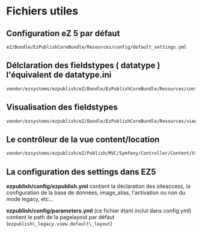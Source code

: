 Fichiers utiles
===============

Configuration eZ 5 par défaut
-----------------------------

    eZ/Bundle/EzPublishCoreBundle/Resources/config/default_settings.yml

Délclaration des fieldstypes ( datatype ) l'équivalent de datatype.ini
-----------------------------------------------------------------------

    vendor/ezsystems/ezpublish/eZ/Bundle/EzPublishCoreBundle/Resources/config/fieldtypes.yml

Visualisation des fieldstypes
---------------------------

    vendor/ezsystems/ezpublish/eZ/Bundle/EzPublishCoreBundle/Resources/views/content_fields.html.twig

Le contrôleur de la vue content/location
-----------------------------------------

    vendor/ezsystems/ezpublish/eZ/Publish/MVC/Symfony/Controller/Content/ViewController.php

La configuration des settings dans EZ5
--------------------------------------

**ezpublish/config/ezpublish.yml** contient la déclaration des siteaccess, la
configuration de la base de données,  image\_alias, l'activation ou non du mode
legacy, etc...

**ezpublish/config/parameters.yml** (ce fichier étant inclut dans config.yml)
contient le path de la pagelayout par défaut
(`ezpublish\_legacy.view.default\_layout`)

